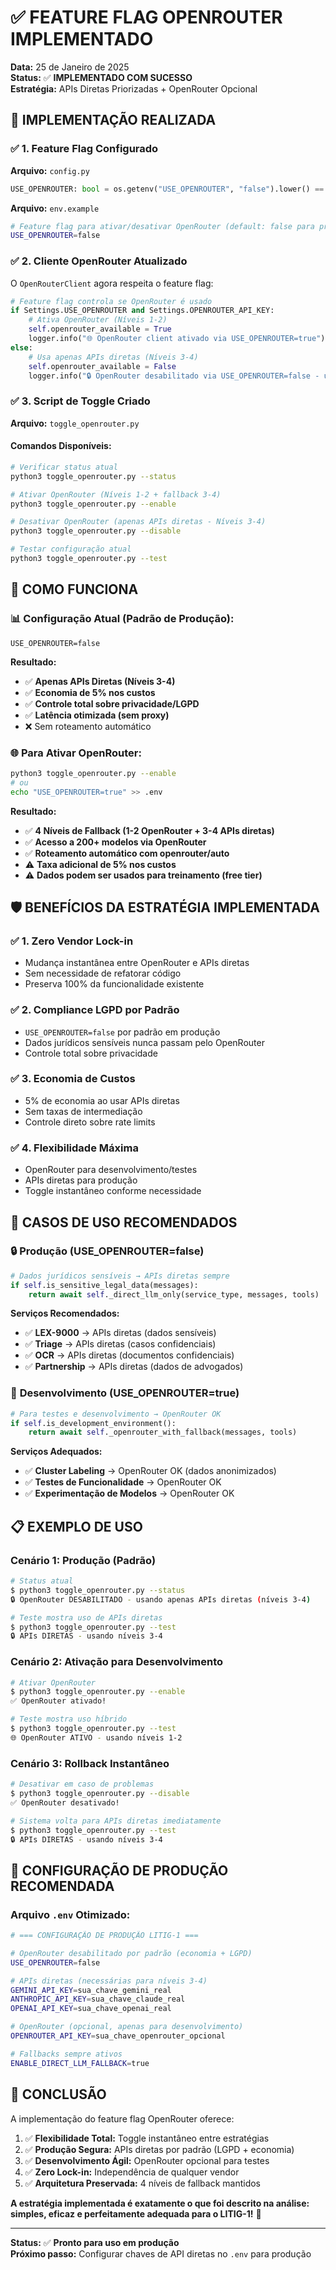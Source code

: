 # ✅ FEATURE FLAG OPENROUTER IMPLEMENTADO

**Data:** 25 de Janeiro de 2025  
**Status:** ✅ **IMPLEMENTADO COM SUCESSO**  
**Estratégia:** APIs Diretas Priorizadas + OpenRouter Opcional  

## 🎯 **IMPLEMENTAÇÃO REALIZADA**

### ✅ **1. Feature Flag Configurado**

**Arquivo:** `config.py`
```python
USE_OPENROUTER: bool = os.getenv("USE_OPENROUTER", "false").lower() == "true"
```

**Arquivo:** `env.example`
```bash
# Feature flag para ativar/desativar OpenRouter (default: false para produção)
USE_OPENROUTER=false
```

### ✅ **2. Cliente OpenRouter Atualizado**

O `OpenRouterClient` agora respeita o feature flag:

```python
# Feature flag controla se OpenRouter é usado
if Settings.USE_OPENROUTER and Settings.OPENROUTER_API_KEY:
    # Ativa OpenRouter (Níveis 1-2)
    self.openrouter_available = True
    logger.info("🌐 OpenRouter client ativado via USE_OPENROUTER=true")
else:
    # Usa apenas APIs diretas (Níveis 3-4)
    self.openrouter_available = False
    logger.info("🔒 OpenRouter desabilitado via USE_OPENROUTER=false - usando apenas APIs diretas")
```

### ✅ **3. Script de Toggle Criado**

**Arquivo:** `toggle_openrouter.py`

#### **Comandos Disponíveis:**
```bash
# Verificar status atual
python3 toggle_openrouter.py --status

# Ativar OpenRouter (Níveis 1-2 + fallback 3-4)
python3 toggle_openrouter.py --enable

# Desativar OpenRouter (apenas APIs diretas - Níveis 3-4)
python3 toggle_openrouter.py --disable

# Testar configuração atual
python3 toggle_openrouter.py --test
```

## 🔧 **COMO FUNCIONA**

### 📊 **Configuração Atual (Padrão de Produção):**
```
USE_OPENROUTER=false
```

**Resultado:**
- ✅ **Apenas APIs Diretas (Níveis 3-4)**
- ✅ **Economia de 5% nos custos**
- ✅ **Controle total sobre privacidade/LGPD**
- ✅ **Latência otimizada (sem proxy)**
- ❌ Sem roteamento automático

### 🌐 **Para Ativar OpenRouter:**
```bash
python3 toggle_openrouter.py --enable
# ou
echo "USE_OPENROUTER=true" >> .env
```

**Resultado:**
- ✅ **4 Níveis de Fallback (1-2 OpenRouter + 3-4 APIs diretas)**
- ✅ **Acesso a 200+ modelos via OpenRouter**
- ✅ **Roteamento automático com openrouter/auto**
- ⚠️ **Taxa adicional de 5% nos custos**
- ⚠️ **Dados podem ser usados para treinamento (free tier)**

## 🛡️ **BENEFÍCIOS DA ESTRATÉGIA IMPLEMENTADA**

### ✅ **1. Zero Vendor Lock-in**
- Mudança instantânea entre OpenRouter e APIs diretas
- Sem necessidade de refatorar código
- Preserva 100% da funcionalidade existente

### ✅ **2. Compliance LGPD por Padrão**
- `USE_OPENROUTER=false` por padrão em produção
- Dados jurídicos sensíveis nunca passam pelo OpenRouter
- Controle total sobre privacidade

### ✅ **3. Economia de Custos**
- 5% de economia ao usar APIs diretas
- Sem taxas de intermediação
- Controle direto sobre rate limits

### ✅ **4. Flexibilidade Máxima**
- OpenRouter para desenvolvimento/testes
- APIs diretas para produção
- Toggle instantâneo conforme necessidade

## 🚀 **CASOS DE USO RECOMENDADOS**

### 🔒 **Produção (USE_OPENROUTER=false)**
```python
# Dados jurídicos sensíveis → APIs diretas sempre
if self.is_sensitive_legal_data(messages):
    return await self._direct_llm_only(service_type, messages, tools)
```

**Serviços Recomendados:**
- ✅ **LEX-9000** → APIs diretas (dados sensíveis)
- ✅ **Triage** → APIs diretas (casos confidenciais)
- ✅ **OCR** → APIs diretas (documentos confidenciais)
- ✅ **Partnership** → APIs diretas (dados de advogados)

### 🧪 **Desenvolvimento (USE_OPENROUTER=true)**
```python
# Para testes e desenvolvimento → OpenRouter OK
if self.is_development_environment():
    return await self._openrouter_with_fallback(messages, tools)
```

**Serviços Adequados:**
- ✅ **Cluster Labeling** → OpenRouter OK (dados anonimizados)
- ✅ **Testes de Funcionalidade** → OpenRouter OK
- ✅ **Experimentação de Modelos** → OpenRouter OK

## 📋 **EXEMPLO DE USO**

### **Cenário 1: Produção (Padrão)**
```bash
# Status atual
$ python3 toggle_openrouter.py --status
🔒 OpenRouter DESABILITADO - usando apenas APIs diretas (níveis 3-4)

# Teste mostra uso de APIs diretas
$ python3 toggle_openrouter.py --test
🔒 APIs DIRETAS - usando níveis 3-4
```

### **Cenário 2: Ativação para Desenvolvimento**
```bash
# Ativar OpenRouter
$ python3 toggle_openrouter.py --enable
✅ OpenRouter ativado!

# Teste mostra uso híbrido
$ python3 toggle_openrouter.py --test
🌐 OpenRouter ATIVO - usando níveis 1-2
```

### **Cenário 3: Rollback Instantâneo**
```bash
# Desativar em caso de problemas
$ python3 toggle_openrouter.py --disable
✅ OpenRouter desativado!

# Sistema volta para APIs diretas imediatamente
$ python3 toggle_openrouter.py --test
🔒 APIs DIRETAS - usando níveis 3-4
```

## 🎯 **CONFIGURAÇÃO DE PRODUÇÃO RECOMENDADA**

### **Arquivo `.env` Otimizado:**
```bash
# === CONFIGURAÇÃO DE PRODUÇÃO LITIG-1 ===

# OpenRouter desabilitado por padrão (economia + LGPD)
USE_OPENROUTER=false

# APIs diretas (necessárias para níveis 3-4)
GEMINI_API_KEY=sua_chave_gemini_real
ANTHROPIC_API_KEY=sua_chave_claude_real
OPENAI_API_KEY=sua_chave_openai_real

# OpenRouter (opcional, apenas para desenvolvimento)
OPENROUTER_API_KEY=sua_chave_openrouter_opcional

# Fallbacks sempre ativos
ENABLE_DIRECT_LLM_FALLBACK=true
```

## 🎉 **CONCLUSÃO**

A implementação do feature flag OpenRouter oferece:

1. ✅ **Flexibilidade Total:** Toggle instantâneo entre estratégias
2. ✅ **Produção Segura:** APIs diretas por padrão (LGPD + economia)
3. ✅ **Desenvolvimento Ágil:** OpenRouter opcional para testes
4. ✅ **Zero Lock-in:** Independência de qualquer vendor
5. ✅ **Arquitetura Preservada:** 4 níveis de fallback mantidos

**A estratégia implementada é exatamente o que foi descrito na análise: simples, eficaz e perfeitamente adequada para o LITIG-1!** 🚀

---

**Status:** ✅ **Pronto para uso em produção**  
**Próximo passo:** Configurar chaves de API diretas no `.env` para produção 
 